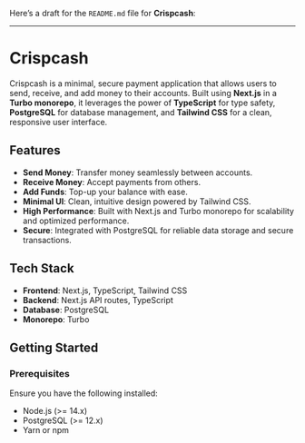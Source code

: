 Here’s a draft for the `README.md` file for **Crispcash**:

---

# Crispcash

Crispcash is a minimal, secure payment application that allows users to send, receive, and add money to their accounts. Built using **Next.js** in a **Turbo monorepo**, it leverages the power of **TypeScript** for type safety, **PostgreSQL** for database management, and **Tailwind CSS** for a clean, responsive user interface.

## Features

- **Send Money**: Transfer money seamlessly between accounts.
- **Receive Money**: Accept payments from others.
- **Add Funds**: Top-up your balance with ease.
- **Minimal UI**: Clean, intuitive design powered by Tailwind CSS.
- **High Performance**: Built with Next.js and Turbo monorepo for scalability and optimized performance.
- **Secure**: Integrated with PostgreSQL for reliable data storage and secure transactions.

## Tech Stack

- **Frontend**: Next.js, TypeScript, Tailwind CSS
- **Backend**: Next.js API routes, TypeScript
- **Database**: PostgreSQL
- **Monorepo**: Turbo

## Getting Started

### Prerequisites

Ensure you have the following installed:

- Node.js (>= 14.x)
- PostgreSQL (>= 12.x)
- Yarn or npm

